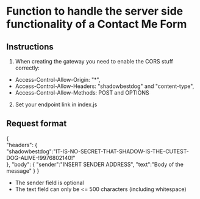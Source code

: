 # Function to handle the server side functionality of a Contact Me Form

## Instructions

1. When creating the gateway you need to enable the CORS stuff correctly: 
  - Access-Control-Allow-Origin: "*",
  - Access-Control-Allow-Headers: "shadowbestdog" and "content-type",
  - Access-Control-Allow-Methods: POST and OPTIONS  
2. Set your endpoint link in index.js

## Request format
{  
    "headers": {  
      "shadowbestdog":"IT-IS-NO-SECRET-THAT-SHADOW-IS-THE-CUTEST-DOG-ALIVE-!9976802140!"  
    },
    "body": {
        "sender":"INSERT SENDER ADDRESS",
        "text":"Body of the message"
    }
}

- The sender field is optional
- The text field can only be <= 500 characters (including whitespace)
